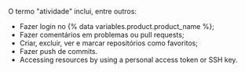 O termo "atividade" inclui, entre outros:
- Fazer login no {% data variables.product.product_name %};
- Fazer comentários em problemas ou pull requests;
- Criar, excluir, ver e marcar repositórios como favoritos;
- Fazer push de commits.
- Accessing resources by using a personal access token or SSH key.